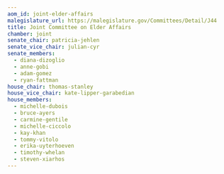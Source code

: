 ```yaml
---
aom_id: joint-elder-affairs
malegislature_url: https://malegislature.gov/Committees/Detail/J44
title: Joint Committee on Elder Affairs
chamber: joint
senate_chair: patricia-jehlen
senate_vice_chair: julian-cyr
senate_members:
  - diana-dizoglio
  - anne-gobi
  - adam-gomez
  - ryan-fattman
house_chair: thomas-stanley
house_vice_chair: kate-lipper-garabedian
house_members:
  - michelle-dubois
  - bruce-ayers
  - carmine-gentile
  - michelle-ciccolo
  - kay-khan
  - tommy-vitolo
  - erika-uyterhoeven
  - timothy-whelan
  - steven-xiarhos
---
```


